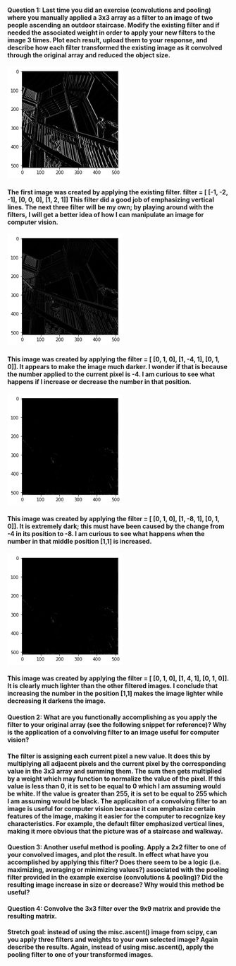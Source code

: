 #### Question 1: Last time you did an exercise (convolutions and pooling) where you manually applied a 3x3 array as a filter to an image of two people ascending an outdoor staircase. Modify the existing filter and if needed the associated weight in order to apply your new filters to the image 3 times. Plot each result, upload them to your response, and describe how each filter transformed the existing image as it convolved through the original array and reduced the object size. 

![Plot](image_1_feb21.png)

#### The first image was created by applying the existing filter. filter = [ [-1, -2, -1], [0, 0, 0], [1, 2, 1]] This filter did a good job of emphasizing vertical lines. The next three filter will be my own; by playing around with the filters, I will get a better idea of how I can manipulate an image for computer vision.

![Plot](image_2_feb21.png)

#### This image was created by applying the filter = [ [0, 1, 0], [1, -4, 1], [0, 1, 0]]. It appears to make the image much darker. I wonder if that is because the number applied to the current pixel is -4. I am curious to see what happens if I increase or decrease the number in that position.

![Plot](image_3_feb21.png)

#### This image was created by applying the filter = [ [0, 1, 0], [1, -8, 1], [0, 1, 0]]. It is extremely dark; this must have been caused by the change from -4 in its position to -8. I am curious to see what happens when the number in that middle position [1,1] is increased.

![Plot](image_3_feb21.png)

#### This image was created by applying the filter = [ [0, 1, 0], [1, 4, 1], [0, 1, 0]]. It is clearly much lighter than the other filtered images. I conclude that increasing the number in the position [1,1] makes the image lighter while decreasing it darkens the image. 

#### Question 2: What are you functionally accomplishing as you apply the filter to your original array (see the following snippet for reference)? Why is the application of a convolving filter to an image useful for computer vision? 

#### The filter is assigning each current pixel a new value. It does this by multiplying all adjacent pixels and the current pixel by the corresponding value in the 3x3 array and summing them. The sum then gets multiplied by a weight which may function to normalize the value of the pixel. If this value is less than 0, it is set to be equal to 0 which I am assuming would be white. If the value is greater than 255, it is set to be equal to 255 which I am assuming would be black. The applicaiton of a convolving filter to an image is useful for computer vision because it can emphasize certain features of the image, making it easier for the computer to recognize key characteristics. For example, the default filter emphasized vertical lines, making it more obvious that the picture was of a staircase and walkway. 

#### Question 3: Another useful method is pooling. Apply a 2x2 filter to one of your convolved images, and plot the result. In effect what have you accomplished by applying this filter? Does there seem to be a logic (i.e. maximizing, averaging or minimizing values?) associated with the pooling filter provided in the example exercise (convolutions & pooling)? Did the resulting image increase in size or decrease? Why would this method be useful?

#### Question 4: Convolve the 3x3 filter over the 9x9 matrix and provide the resulting matrix. 

#### Stretch goal: instead of using the misc.ascent() image from scipy, can you apply three filters and weights to your own selected image? Again describe the results. Again, instead of using misc.ascent(), apply the pooling filter to one of your transformed images.
